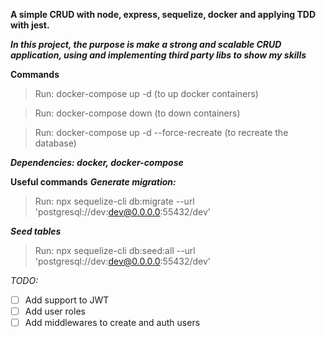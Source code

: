 **A simple CRUD with node, express, sequelize, docker and applying TDD with jest.**

***In this project, the purpose is make a strong and scalable CRUD application, using 
and implementing third party libs to show my skills***

**Commands**
>Run: docker-compose up -d (to up docker containers)

>Run: docker-compose down (to down containers)

>Run: docker-compose up -d --force-recreate (to recreate the database)

***Dependencies: docker, docker-compose***

**Useful commands**
***Generate migration:***
>Run: npx sequelize-cli db:migrate --url 'postgresql://dev:dev@0.0.0.0:55432/dev'

***Seed tables***
>Run: npx sequelize-cli db:seed:all --url 'postgresql://dev:dev@0.0.0.0:55432/dev'

*TODO:*
- [ ] Add support to JWT
- [ ] Add user roles
- [ ] Add middlewares to create and auth users

